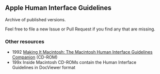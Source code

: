 ## Apple Human Interface Guidelines

Archive of published versions.

Feel free to file a new Issue or Pull Request if you find any that are missing.

### Other resources
- 1992 [Making It Macintosh: The Macintosh Human Interface Guidelines Companion](https://archive.org/details/making-it-macintosh) (CD-ROM)
- 199x Inside Macintosh CD-ROMs contain the Human Interface Guidelines in DocViewer format

